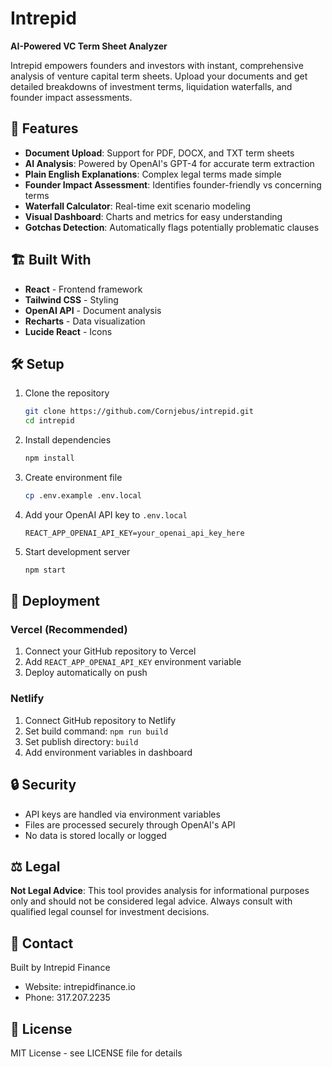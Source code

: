 # Intrepid

**AI-Powered VC Term Sheet Analyzer**

Intrepid empowers founders and investors with instant, comprehensive analysis of venture capital term sheets. Upload your documents and get detailed breakdowns of investment terms, liquidation waterfalls, and founder impact assessments.

## 🚀 Features

- **Document Upload**: Support for PDF, DOCX, and TXT term sheets
- **AI Analysis**: Powered by OpenAI's GPT-4 for accurate term extraction
- **Plain English Explanations**: Complex legal terms made simple
- **Founder Impact Assessment**: Identifies founder-friendly vs concerning terms
- **Waterfall Calculator**: Real-time exit scenario modeling
- **Visual Dashboard**: Charts and metrics for easy understanding
- **Gotchas Detection**: Automatically flags potentially problematic clauses

## 🏗️ Built With

- **React** - Frontend framework
- **Tailwind CSS** - Styling
- **OpenAI API** - Document analysis
- **Recharts** - Data visualization
- **Lucide React** - Icons

## 🛠️ Setup

1. Clone the repository
   ```bash
   git clone https://github.com/Cornjebus/intrepid.git
   cd intrepid
   ```

2. Install dependencies
   ```bash
   npm install
   ```

3. Create environment file
   ```bash
   cp .env.example .env.local
   ```

4. Add your OpenAI API key to `.env.local`
   ```
   REACT_APP_OPENAI_API_KEY=your_openai_api_key_here
   ```

5. Start development server
   ```bash
   npm start
   ```

## 🚀 Deployment

### Vercel (Recommended)
1. Connect your GitHub repository to Vercel
2. Add `REACT_APP_OPENAI_API_KEY` environment variable
3. Deploy automatically on push

### Netlify
1. Connect GitHub repository to Netlify
2. Set build command: `npm run build`
3. Set publish directory: `build`
4. Add environment variables in dashboard

## 🔒 Security

- API keys are handled via environment variables
- Files are processed securely through OpenAI's API
- No data is stored locally or logged

## ⚖️ Legal

**Not Legal Advice**: This tool provides analysis for informational purposes only and should not be considered legal advice. Always consult with qualified legal counsel for investment decisions.

## 📧 Contact

Built by Intrepid Finance
- Website: intrepidfinance.io
- Phone: 317.207.2235

## 📄 License

MIT License - see LICENSE file for details